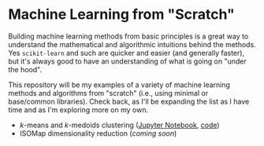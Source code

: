 # Machine Learning from "Scratch"

Building machine learning methods from basic principles is a great way to
understand the mathematical and algorithmic intuitions behind the methods. Yes
`scikit-learn` and such are quicker and easier (and generally faster), but it's
always good to have an understanding of what is going on "under the hood".

This repository will be my examples of a variety of machine learning methods
and algorithms from "scratch" (i.e., using minimal or base/common libraries).
Check back, as I'll be expanding the list as I have time and as I'm exploring
more on my own.

* $k$-means and $k$-medoids clustering ([Jupyter
  Notebook](notebooks/00_k_means.ipynb), [code](code/00_k_means.py))
* ISOMap dimensionality reduction (*coming soon*)

